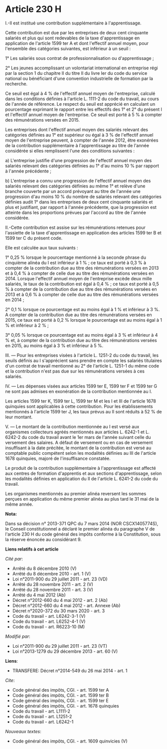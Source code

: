 # Article 230 H

I.-Il est institué une contribution supplémentaire à l'apprentissage. 

Cette contribution est due par les entreprises de deux cent cinquante salariés et plus qui sont redevables de la taxe
d'apprentissage en application de l'article 1599 ter A et dont l'effectif annuel moyen, pour l'ensemble des catégories
suivantes, est inférieur à un seuil : 

1° Les salariés sous contrat de professionnalisation ou d'apprentissage ; 

2° Les jeunes accomplissant un volontariat international en entreprise régi par la section 1 du chapitre II du titre II du
livre Ier du code du service national ou bénéficiant d'une convention industrielle de formation par la recherche. 

Ce seuil est égal à 4 % de l'effectif annuel moyen de l'entreprise, calculé dans les conditions définies à l'article L.
1111-2 du code du travail, au cours de l'année de référence. Le respect du seuil est apprécié en calculant un pourcentage
exprimant le rapport entre les effectifs des 1° et 2° du présent I et l'effectif annuel moyen de l'entreprise. Ce seuil est
porté à 5 % à compter des rémunérations versées en 2015. 

Les entreprises dont l'effectif annuel moyen des salariés relevant des catégories définies au 1° est supérieur ou égal à 3 %
de l'effectif annuel moyen de l'entreprise peuvent, à compter de l'année 2012, être exonérées de la contribution
supplémentaire à l'apprentissage au titre de l'année considérée si elles remplissent l'une des conditions suivantes : 

a) L'entreprise justifie d'une progression de l'effectif annuel moyen des salariés relevant des catégories définies au 1°
d'au moins 10 % par rapport à l'année précédente ; 

b) L'entreprise a connu une progression de l'effectif annuel moyen des salariés relevant des catégories définies au même 1°
et relève d'une branche couverte par un accord prévoyant au titre de l'année une progression d'au moins 10 % du nombre de
salariés relevant des catégories définies audit 1° dans les entreprises de deux cent cinquante salariés et plus et
justifiant, par rapport à l'année précédente, que la progression est atteinte dans les proportions prévues par l'accord au
titre de l'année considérée. 

II.-Cette contribution est assise sur les rémunérations retenues pour l'assiette de la taxe d'apprentissage en application
des articles 1599 ter B et 1599 ter C du présent code. 

Elle est calculée aux taux suivants : 

1° 0,25 % lorsque le pourcentage mentionné à la seconde phrase du cinquième alinéa du I est inférieur à 1 % ; ce taux est
porté à 0,3 % à compter de la contribution due au titre des rémunérations versées en 2013 et à 0,4 % à compter de celle due
au titre des rémunérations versées en 2014. Lorsque l'effectif annuel moyen de l'entreprise excède deux mille salariés, le
taux de la contribution est égal à 0,4 % ; ce taux est porté à 0,5 % à compter de la contribution due au titre des
rémunérations versées en 2013 et à 0,6 % à compter de celle due au titre des rémunérations versées en 2014 ; 

2° 0,1 % lorsque ce pourcentage est au moins égal à 1 % et inférieur à 3 %. A compter de la contribution due au titre des
rémunérations versées en 2015, ce taux est porté à 0,2 % lorsque le pourcentage est au moins égal à 1 % et inférieur à 2 % ; 

3° 0,05 % lorsque ce pourcentage est au moins égal à 3 % et inférieur à 4 % et, à compter de la contribution due au titre des
rémunérations versées en 2015, au moins égal à 3 % et inférieur à 5 %. 

III. ― Pour les entreprises visées à l'article L. 1251-2 du code du travail, les seuils définis au I s'apprécient sans
prendre en compte les salariés titulaires d'un contrat de travail mentionné au 2° de l'article L. 1251-1 du même code et la
contribution n'est pas due sur les rémunérations versées à ces salariés. 

IV. ― Les dépenses visées aux articles 1599 ter E, 1599 ter F et 1599 ter G ne sont pas admises en exonération de la
contribution mentionnée au I. 

Les articles 1599 ter K, 1599 ter L, 1599 ter M et les I et III de l'article 1678 quinquies sont applicables à cette
contribution. Pour les établissements mentionnés à l'article 1599 ter J, les taux prévus au II sont réduits à 52 % de leur
montant. 

V. ― Le montant de la contribution mentionnée au I est versé aux organismes collecteurs agréés mentionnés aux articles L.
6242-1 et L. 6242-2 du code du travail avant le 1er mars de l'année suivant celle du versement des salaires. A défaut de
versement ou en cas de versement insuffisant à la date précitée, le montant de la contribution est versé au comptable public
compétent selon les modalités définies au III de l'article 1678 quinquies, majoré de l'insuffisance constatée. 

Le produit de la contribution supplémentaire à l'apprentissage est affecté aux centres de formation d'apprentis et aux
sections d'apprentissage, selon les modalités définies en application du II de l'article L. 6241-2 du code du travail. 

Les organismes mentionnés au premier alinéa reversent les sommes perçues en application du même premier alinéa au plus tard
le 31 mai de la même année.

**Nota:**

Dans sa décision n° 2013-371 QPC du 7 mars 2014 (NOR CSCX1405774S), le Conseil constitutionnel a déclaré le premier alinéa du
paragraphe V de l'article 230 H du code général des impôts conforme à la Constitution, sous la réserve énoncée au considérant
9.

**Liens relatifs à cet article**

_Cité par_:

  - Arrêté du 8 décembre 2010 (V)
  - Arrêté du 8 décembre 2010 - art. 1 (V)
  - Loi n°2011-900 du 29 juillet 2011 - art. 23 (VD)
  - Arrêté du 28 novembre 2011 - art. 2 (V)
  - Arrêté du 28 novembre 2011 - art. 3 (V)
  - Arrêté du 4 mai 2012 (Ab)
  - Décret n°2012-660 du 4 mai 2012 - art. 2 (Ab)
  - Décret n°2012-660 du 4 mai 2012 - art. Annexe (Ab)
  - Décret n°2020-372 du 30 mars 2020 - art. 3
  - Code du travail - art. L6242-3-1 (V)
  - Code du travail - art. L6252-4-1 (V)
  - Code du travail - art. R6223-10 (M)

_Modifié par_:

  - Loi n°2011-900 du 29 juillet 2011 - art. 23 (VT)
  - Loi n°2013-1279 du 29 décembre 2013 - art. 60 (V)

**Liens**:

  - TRANSFERE: Décret n°2014-549 du 26 mai 2014 - art. 1

_Cite_:

  - Code général des impôts, CGI. - art. 1599 ter A
  - Code général des impôts, CGI. - art. 1599 ter B
  - Code général des impôts, CGI. - art. 1599 ter E
  - Code général des impôts, CGI. - art. 1678 quinquies
  - Code du travail - art. L1111-2
  - Code du travail - art. L1251-2
  - Code du travail - art. L6242-1

_Nouveaux textes_:

  - Code général des impôts, CGI. - art. 1609 quinvicies (V)
